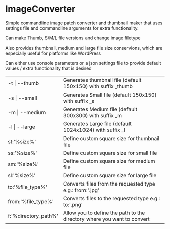 # ImageConverter

<p>Simple commandline image patch converter and thumbnail maker that uses settings file and commandline arguments for extra functionality.</p>

<p>Can make Thumb, S/M/L file versions and change image filetype</p>

<p>Also provides thumbnail, medium and large file size conservions, which are especially useful for platforms like WordPress</p>

<p>Can either use console parameters or a json settings file to provide default values / extra functionality that is desired</p>

<table>
		<td>-t | --thumb</td><td>Generates thumbnail file (default 150x150) with suffix _thumb</td></tr>
		<tr><td>-s | --small</td><td>Generates Small file (default 150x150) with suffix _s</td></tr>
		<tr><td>-m | --medium</td><td>Generates Medium file (default 300x300) with suffix _m</td></tr>
		<tr><td>-l | --large</td><td>Generates Large file (default 1024x1024) with suffix _l</td></tr>
		<tr><td>st:'%size%'</td><td>Define custom square size for thumbnail file</td></tr>
		<tr><td>ss:'%size%'</td><td>Define custom square size for small file</td></tr>
		<tr><td>sm:'%size%'</td><td>Define custom square size for medium file</td></tr>
		<tr><td>sl:'%size%'</td><td>Define custom square size for large file</td></tr>
		<tr><td>to:'%file_type%'</td><td>Converts files from the requested type e.g.: from:'.jpg'</td></tr>
		<tr><td>from:'%file_type%'</td><td>Converts files to the requested type e.g.: to:'.png'</td></tr>
		<tr><td>f:'%directory_path%'</td><td>Allow you to define the path to the directory where you want to convert</td></tr>
</table>
</ul>
